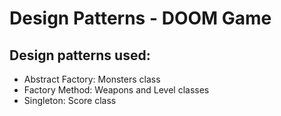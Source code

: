 # Design Patterns - DOOM Game

## Design patterns used:

- Abstract Factory: Monsters class
- Factory Method: Weapons and Level classes
- Singleton: Score class
